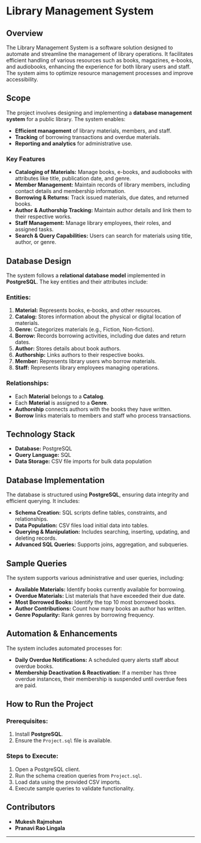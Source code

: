 # Library Management System

## Overview

The Library Management System is a software solution designed to automate and streamline the management of library operations. It facilitates efficient handling of various resources such as books, magazines, e-books, and audiobooks, enhancing the experience for both library users and staff. The system aims to optimize resource management processes and improve accessibility.

## Scope

The project involves designing and implementing a **database management system** for a public library. The system enables:
- **Efficient management** of library materials, members, and staff.
- **Tracking** of borrowing transactions and overdue materials.
- **Reporting and analytics** for administrative use.

### Key Features
- **Cataloging of Materials:** Manage books, e-books, and audiobooks with attributes like title, publication date, and genre.
- **Member Management:** Maintain records of library members, including contact details and membership information.
- **Borrowing & Returns:** Track issued materials, due dates, and returned books.
- **Author & Authorship Tracking:** Maintain author details and link them to their respective works.
- **Staff Management:** Manage library employees, their roles, and assigned tasks.
- **Search & Query Capabilities:** Users can search for materials using title, author, or genre.

## Database Design

The system follows a **relational database model** implemented in **PostgreSQL**. The key entities and their attributes include:

### Entities:
1. **Material:** Represents books, e-books, and other resources.
2. **Catalog:** Stores information about the physical or digital location of materials.
3. **Genre:** Categorizes materials (e.g., Fiction, Non-fiction).
4. **Borrow:** Records borrowing activities, including due dates and return dates.
5. **Author:** Stores details about book authors.
6. **Authorship:** Links authors to their respective books.
7. **Member:** Represents library users who borrow materials.
8. **Staff:** Represents library employees managing operations.

### Relationships:
- Each **Material** belongs to a **Catalog**.
- Each **Material** is assigned to a **Genre**.
- **Authorship** connects authors with the books they have written.
- **Borrow** links materials to members and staff who process transactions.

## Technology Stack

- **Database:** PostgreSQL
- **Query Language:** SQL
- **Data Storage:** CSV file imports for bulk data population

## Database Implementation

The database is structured using **PostgreSQL**, ensuring data integrity and efficient querying. It includes:

- **Schema Creation:** SQL scripts define tables, constraints, and relationships.
- **Data Population:** CSV files load initial data into tables.
- **Querying & Manipulation:** Includes searching, inserting, updating, and deleting records.
- **Advanced SQL Queries:** Supports joins, aggregation, and subqueries.

## Sample Queries

The system supports various administrative and user queries, including:

- **Available Materials:** Identify books currently available for borrowing.
- **Overdue Materials:** List materials that have exceeded their due date.
- **Most Borrowed Books:** Identify the top 10 most borrowed books.
- **Author Contributions:** Count how many books an author has written.
- **Genre Popularity:** Rank genres by borrowing frequency.

## Automation & Enhancements

The system includes automated processes for:
- **Daily Overdue Notifications:** A scheduled query alerts staff about overdue books.
- **Membership Deactivation & Reactivation:** If a member has three overdue instances, their membership is suspended until overdue fees are paid.

## How to Run the Project

### Prerequisites:
1. Install **PostgreSQL**.
2. Ensure the `Project.sql` file is available.

### Steps to Execute:
1. Open a PostgreSQL client.
2. Run the schema creation queries from `Project.sql`.
3. Load data using the provided CSV imports.
4. Execute sample queries to validate functionality.

## Contributors
- **Mukesh Rajmohan**
- **Pranavi Rao Lingala**

---
